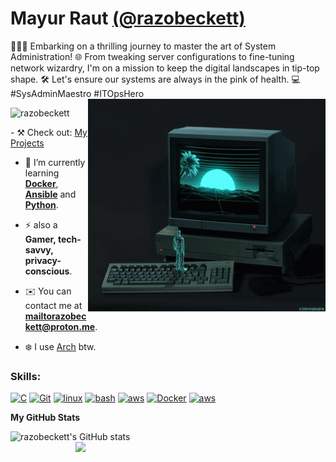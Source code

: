 <h1>
  Mayur Raut
  <a href="https://linktr.ee/razobeckett" target="_blank">
    (@razobeckett)
  </a>
</h1>
🚀👨‍💻 Embarking on a thrilling journey to master the art of System Administration! 🌐 From tweaking server configurations to fine-tuning network wizardry, I'm on a mission to keep the digital landscapes in tip-top shape. 🛠️ Let's ensure our systems are always in the pink of health. 💻 #SysAdminMaestro #ITOpsHero
<br>

<!--<img align="right" alt="Cloud" width="400" src="https://cdn.dribbble.com/users/2579950/screenshots/6513091/cloud_400x300.gif">-->
<img align="right" alt="Cloud" width="380" height="340" src="computer-sunset-screensaver.gif">
<p align="left"> <img src="https://komarev.com/ghpvc/?username=razobeckett&label=Profile%20views&color=0e75b6&style=flat" alt="razobeckett" /> </p>
<!--
<p align="left"> <a href="https://twitter.com/razobeckett" target="blank"><img src="https://img.shields.io/twitter/follow/razobeckett?logo=twitter&style=for-the-badge" alt="razobeckett" /></a> </p>
-->
- ⚒️  Check out: <a href="https://github.com/stars/RazoBeckett/lists/my-projects" target="blank">My Projects</a>

- 🌱  I’m currently learning **[Docker](https://www.docker.com)**, **[Ansible](https://www.ansible.com)** and **[Python](https://www.python.org)**.
  
- ⚡  also a **Gamer, tech-savvy, privacy-conscious**.

- ✉️  You can contact me at **mailtorazobeckett@proton.me**.

- ❄️  I use [Arch](https://archlinux.org/) btw.

### Skills:
<p align="left">
  <a href="https://docs.microsoft.com/en-us/cpp/?view=msvc-170" target="_blank" rel="noreferrer"><img src="https://raw.githubusercontent.com/danielcranney/readme-generator/main/public/icons/skills/c-colored.svg" width="40" height="40" alt="C" /></a>
  <a href="https://git-scm.com/" target="_blank" rel="noreferrer"><img src="https://raw.githubusercontent.com/danielcranney/readme-generator/main/public/icons/skills/git-colored.svg" width="36" height="36" alt="Git" /></a>
  <a href="https://www.linux.com/" target="_blank" rel="noreferrer"> <img src="https://www.svgrepo.com/download/354004/linux-tux.svg" alt="linux" width="40" height="40"/></a>
  <a href="https://www.gnu.org/software/bash/" target="_blank" rel="noreferrer"> <img src="https://www.svgrepo.com/download/353478/bash-icon.svg" alt="bash" width="40" height="40"/></a>
  <a href="https://aws.amazon.com" target="_blank" rel="noreferrer"> <img src="https://www.svgrepo.com/download/373458/aws.svg" alt="aws" width="40" height="40"/></a>
  <a href="https://www.docker.com/" target="_blank" rel="noreferrer"><img src="https://raw.githubusercontent.com/danielcranney/readme-generator/main/public/icons/skills/docker-colored.svg" width="40" height="40" alt="Docker" /></a>
  <a href="https://www.ansible.com" target="_blank" rel="noreferrer"> <img src="https://www.svgrepo.com/download/373429/ansible.svg" alt="aws" width="40" height="40"/></a>
</p>

<b>My GitHub Stats</b>

  <a href="http://www.github.com/razobeckett" align="left" ><img width="400" align="left" src="https://github-readme-stats.vercel.app/api?username=razobeckett&show_icons=true&hide=&count_private=true&title_color=10b981&text_color=14b8a6&icon_color=84cc16&bg_color=000000&hide_border=true&show_icons=true" alt="razobeckett's GitHub stats" /></a>
  <a href="http://www.github.com/razobeckett" align="right" ><img width="400" align="right" src="https://github-readme-streak-stats.herokuapp.com/?user=razobeckett&stroke=14b8a6&background=000000&ring=10b981&fire=10b981&currStreakNum=14b8a6&currStreakLabel=10b981&sideNums=14b8a6&sideLabels=14b8a6&dates=14b8a6&hide_border=true" /></a>

<!--
### Socials:
<p align="left">
  <a href="https://discord.com/users/razobeckett" target="_blank" rel="noreferrer"> <picture> <source media="(prefers-color-scheme: dark)" srcset="undefined" /> <source media="(prefers-color-scheme: light)" srcset="https://raw.githubusercontent.com/danielcranney/readme-generator/main/public/icons/socials/discord.svg" /> <img src="https://raw.githubusercontent.com/danielcranney/readme-generator/main/public/icons/socials/discord.svg" width="32" height="32" /> </picture> </a> 
  <a href="https://www.github.com/razobeckett" target="_blank" rel="noreferrer"> <picture> <source media="(prefers-color-scheme: dark)" srcset="https://raw.githubusercontent.com/danielcranney/readme-generator/main/public/icons/socials/github-dark.svg" /> <source media="(prefers-color-scheme: light)" srcset="https://raw.githubusercontent.com/danielcranney/readme-generator/main/public/icons/socials/github.svg" /> <img src="https://raw.githubusercontent.com/danielcranney/readme-generator/main/public/icons/socials/github.svg" width="32" height="32" /> </picture> </a> 
  <a href="https://www.x.com/razobeckett" target="_blank" rel="noreferrer"> <picture> <source media="(prefers-color-scheme: dark)" srcset="https://raw.githubusercontent.com/danielcranney/readme-generator/main/public/icons/socials/twitter-dark.svg" /> <source media="(prefers-color-scheme: light)" srcset="https://raw.githubusercontent.com/danielcranney/readme-generator/main/public/icons/socials/twitter.svg" /> <img src="https://raw.githubusercontent.com/danielcranney/readme-generator/main/public/icons/socials/twitter.svg" width="32" height="32" /> </picture> </a>
</p>
-->
